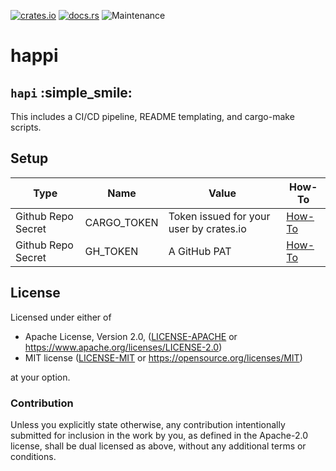 [![crates.io](https://img.shields.io/crates/v/{{PACKAGE}}.svg)](https://crates.io/crates/{{PACKAGE}})
[![docs.rs](https://docs.rs/{{PACKAGE}}/badge.svg)](https://docs.rs/{{PACKAGE}}/latest)
![Maintenance](https://img.shields.io/badge/maintenance-activly--developed-brightgreen.svg)

# happi

## `hapi` :simple_smile:

This includes a CI/CD pipeline, README templating, and cargo-make scripts.

## Setup
|Type|Name|Value|How-To|
|--|--|--|--|
|Github Repo Secret|CARGO_TOKEN|Token issued for your user by crates.io|[How-To](https://doc.rust-lang.org/cargo/reference/publishing.html#before-your-first-publish)|
|Github Repo Secret|GH_TOKEN|A GitHub PAT|[How-To](https://docs.github.com/en/github/authenticating-to-github/creating-a-personal-access-token)|

## License

Licensed under either of

* Apache License, Version 2.0, ([LICENSE-APACHE](LICENSE-APACHE) or https://www.apache.org/licenses/LICENSE-2.0)
* MIT license ([LICENSE-MIT](LICENSE-MIT) or https://opensource.org/licenses/MIT)

at your option.

### Contribution

Unless you explicitly state otherwise, any contribution intentionally
submitted for inclusion in the work by you, as defined in the Apache-2.0
license, shall be dual licensed as above, without any additional terms or
conditions.
